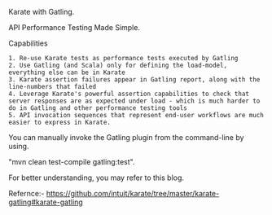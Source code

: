 Karate with Gatling.

API Performance Testing Made Simple.

Capabilities

    1. Re-use Karate tests as performance tests executed by Gatling
    2. Use Gatling (and Scala) only for defining the load-model, everything else can be in Karate
    3. Karate assertion failures appear in Gatling report, along with the line-numbers that failed
    4. Leverage Karate's powerful assertion capabilities to check that server responses are as expected under load - which is much harder to do in Gatling and other performance testing tools
    5. API invocation sequences that represent end-user workflows are much easier to express in Karate.

You can manually invoke the Gatling plugin from the command-line by using.

"mvn clean test-compile gatling:test".

For better understanding, you may refer to this blog.

Refernce:-
https://github.com/intuit/karate/tree/master/karate-gatling#karate-gatling





